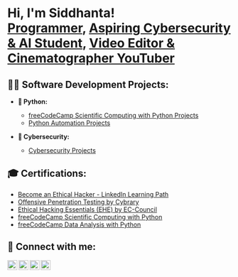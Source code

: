 <h1>Hi, I'm Siddhanta! <br/><a href="https://github.com/sianshrestha">Programmer</a>, <a href="https://www.linkedin.com/in/sianshrestha/">Aspiring Cybersecurity & AI Student</a>, <a href="https://www.youtube.com/@sianshrestha">Video Editor & Cinematographer YouTuber</a></h1>

<h2>👨‍💻 Software Development Projects:</h2>

- <b>🐍 Python:</b>
  - [freeCodeCamp Scientific Computing with Python Projects](https://github.com/sianshrestha/Freecodecamp-Scientific-Computing-with-Python-Project)
  - [Python Automation Projects](https://github.com/sianshrestha/Python-Automation)

- <b>👾 Cybersecurity:</b>
  - [Cybersecurity Projects](https://github.com/sianshrestha/Cybersecurity-Projects)

<h2>🎓 Certifications:</h2>

- [Become an Ethical Hacker - LinkedIn Learning Path](https://www.linkedin.com/learning/certificates/f309de80322414ca14ca6d96ffeaf100dc98c23046f319e971befd0b40d6ca88?u=73656306)
- [Offensive Penetration Testing by Cybrary](https://app.cybrary.it/courses/api/certificate/CC-01e767e6-f084-47a5-9e6a-be2a6bec6710/view)
- [Ethical Hacking Essentials (EHE) by EC-Council](https://codered.eccouncil.org/certificate/cc61e55c-4cc4-4f6e-bd37-2f6ba237ade5?logged=true)
- [freeCodeCamp Scientific Computing with Python](https://www.freecodecamp.org/certification/sianshrestha/scientific-computing-with-python-v7)
- [freeCodeCamp Data Analysis with Python](https://www.freecodecamp.org/certification/sianshrestha/data-analysis-with-python-v7)

<h2> 🤳 Connect with me:</h2>

[<img align="left" alt="Sian | YouTube" width="22px" src="https://cdn.jsdelivr.net/npm/simple-icons@v3/icons/youtube.svg" />][youtube]
[<img align="left" alt="Sian | Twitter" width="22px" src="https://cdn.jsdelivr.net/npm/simple-icons@v3/icons/twitter.svg" />][twitter]
[<img align="left" alt="Sian | LinkedIn" width="22px" src="https://cdn.jsdelivr.net/npm/simple-icons@v3/icons/linkedin.svg" />][linkedin]
[<img align="left" alt="Sian | Instagram" width="22px" src="https://cdn.jsdelivr.net/npm/simple-icons@v3/icons/instagram.svg" />][instagram]

[twitter]: https://twitter.com/sianshrestha
[youtube]: https://www.youtube.com/@sianshrestha
[instagram]: https://www.instagram.com/sianshrestha/
[linkedin]: https://linkedin.com/in/sianshrestha
